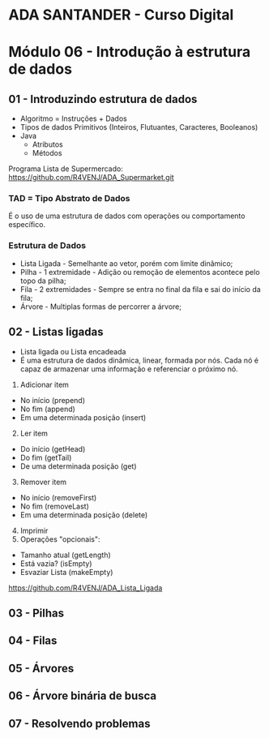 # ADA SANTANDER - Curso Digital
# Módulo 06 - Introdução à estrutura de dados

## 01 - Introduzindo estrutura de dados
* Algoritmo  = Instruções + Dados
* Tipos de dados Primitivos (Inteiros, Flutuantes, Caracteres, Booleanos)
* Java
  * Atributos
  * Métodos

Programa Lista de Supermercado:
https://github.com/R4VENJ/ADA_Supermarket.git
### TAD = Tipo Abstrato de Dados
É o uso de uma estrutura de dados com operações ou comportamento específico.
### Estrutura de Dados
* Lista Ligada - Semelhante ao vetor, porém com limite dinâmico;
* Pilha - 1 extremidade - Adição ou remoção de elementos acontece pelo topo da pilha;
* Fila - 2 extremidades - Sempre se entra no final da fila e sai do início da fila;
* Árvore - Multiplas formas de percorrer a árvore;
## 02 - Listas ligadas
* Lista ligada ou Lista encadeada
 * É uma estrutura de dados dinâmica, linear, formada por nós. Cada nó é capaz de armazenar uma informação e referenciar o próximo nó.
1) Adicionar item
 * No início (prepend)
 * No fim (append)
 * Em uma determinada posição (insert)
2) Ler item
 * Do início (getHead)
 * Do fim (getTail)
 * De uma determinada posição (get)
3) Remover item
 * No início (removeFirst)
 * No fim (removeLast)
 * Em uma determinada posição (delete)
4) Imprimir
5) Operações "opcionais":
 * Tamanho atual (getLength)
 * Está vazia? (isEmpty)
 * Esvaziar Lista (makeEmpty)
   
https://github.com/R4VENJ/ADA_Lista_Ligada
## 03 - Pilhas


## 04 - Filas


## 05 - Árvores


## 06 - Árvore binária de busca


## 07 - Resolvendo problemas
